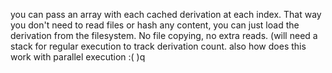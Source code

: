 


you can pass an array with each cached derivation at each index. That way you don't need to read files or hash any content, you can just load the derivation from the filesystem. No file copying, no extra reads. (will need a stack for regular execution to track derivation count. also how does this work with parallel execution :( )q
